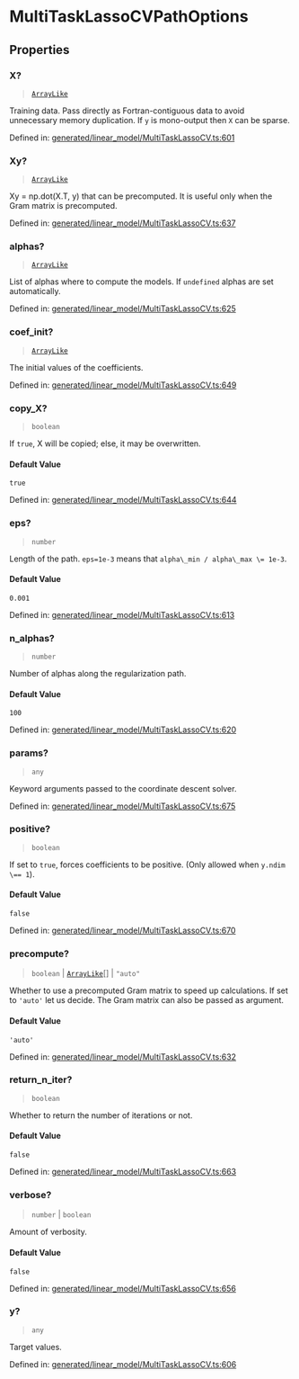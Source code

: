 # MultiTaskLassoCVPathOptions

## Properties

### X?

> [`ArrayLike`](../types/ArrayLike.md)

Training data. Pass directly as Fortran-contiguous data to avoid unnecessary memory duplication. If `y` is mono-output then `X` can be sparse.

Defined in:  [generated/linear\_model/MultiTaskLassoCV.ts:601](https://github.com/transitive-bullshit/scikit-learn-ts/blob/b59c1ff/packages/sklearn/src/generated/linear_model/MultiTaskLassoCV.ts#L601)

### Xy?

> [`ArrayLike`](../types/ArrayLike.md)

Xy = np.dot(X.T, y) that can be precomputed. It is useful only when the Gram matrix is precomputed.

Defined in:  [generated/linear\_model/MultiTaskLassoCV.ts:637](https://github.com/transitive-bullshit/scikit-learn-ts/blob/b59c1ff/packages/sklearn/src/generated/linear_model/MultiTaskLassoCV.ts#L637)

### alphas?

> [`ArrayLike`](../types/ArrayLike.md)

List of alphas where to compute the models. If `undefined` alphas are set automatically.

Defined in:  [generated/linear\_model/MultiTaskLassoCV.ts:625](https://github.com/transitive-bullshit/scikit-learn-ts/blob/b59c1ff/packages/sklearn/src/generated/linear_model/MultiTaskLassoCV.ts#L625)

### coef\_init?

> [`ArrayLike`](../types/ArrayLike.md)

The initial values of the coefficients.

Defined in:  [generated/linear\_model/MultiTaskLassoCV.ts:649](https://github.com/transitive-bullshit/scikit-learn-ts/blob/b59c1ff/packages/sklearn/src/generated/linear_model/MultiTaskLassoCV.ts#L649)

### copy\_X?

> `boolean`

If `true`, X will be copied; else, it may be overwritten.

#### Default Value

`true`

Defined in:  [generated/linear\_model/MultiTaskLassoCV.ts:644](https://github.com/transitive-bullshit/scikit-learn-ts/blob/b59c1ff/packages/sklearn/src/generated/linear_model/MultiTaskLassoCV.ts#L644)

### eps?

> `number`

Length of the path. `eps=1e-3` means that `alpha\_min / alpha\_max \= 1e-3`.

#### Default Value

`0.001`

Defined in:  [generated/linear\_model/MultiTaskLassoCV.ts:613](https://github.com/transitive-bullshit/scikit-learn-ts/blob/b59c1ff/packages/sklearn/src/generated/linear_model/MultiTaskLassoCV.ts#L613)

### n\_alphas?

> `number`

Number of alphas along the regularization path.

#### Default Value

`100`

Defined in:  [generated/linear\_model/MultiTaskLassoCV.ts:620](https://github.com/transitive-bullshit/scikit-learn-ts/blob/b59c1ff/packages/sklearn/src/generated/linear_model/MultiTaskLassoCV.ts#L620)

### params?

> `any`

Keyword arguments passed to the coordinate descent solver.

Defined in:  [generated/linear\_model/MultiTaskLassoCV.ts:675](https://github.com/transitive-bullshit/scikit-learn-ts/blob/b59c1ff/packages/sklearn/src/generated/linear_model/MultiTaskLassoCV.ts#L675)

### positive?

> `boolean`

If set to `true`, forces coefficients to be positive. (Only allowed when `y.ndim \== 1`).

#### Default Value

`false`

Defined in:  [generated/linear\_model/MultiTaskLassoCV.ts:670](https://github.com/transitive-bullshit/scikit-learn-ts/blob/b59c1ff/packages/sklearn/src/generated/linear_model/MultiTaskLassoCV.ts#L670)

### precompute?

> `boolean` \| [`ArrayLike`](../types/ArrayLike.md)[] \| `"auto"`

Whether to use a precomputed Gram matrix to speed up calculations. If set to `'auto'` let us decide. The Gram matrix can also be passed as argument.

#### Default Value

`'auto'`

Defined in:  [generated/linear\_model/MultiTaskLassoCV.ts:632](https://github.com/transitive-bullshit/scikit-learn-ts/blob/b59c1ff/packages/sklearn/src/generated/linear_model/MultiTaskLassoCV.ts#L632)

### return\_n\_iter?

> `boolean`

Whether to return the number of iterations or not.

#### Default Value

`false`

Defined in:  [generated/linear\_model/MultiTaskLassoCV.ts:663](https://github.com/transitive-bullshit/scikit-learn-ts/blob/b59c1ff/packages/sklearn/src/generated/linear_model/MultiTaskLassoCV.ts#L663)

### verbose?

> `number` \| `boolean`

Amount of verbosity.

#### Default Value

`false`

Defined in:  [generated/linear\_model/MultiTaskLassoCV.ts:656](https://github.com/transitive-bullshit/scikit-learn-ts/blob/b59c1ff/packages/sklearn/src/generated/linear_model/MultiTaskLassoCV.ts#L656)

### y?

> `any`

Target values.

Defined in:  [generated/linear\_model/MultiTaskLassoCV.ts:606](https://github.com/transitive-bullshit/scikit-learn-ts/blob/b59c1ff/packages/sklearn/src/generated/linear_model/MultiTaskLassoCV.ts#L606)
